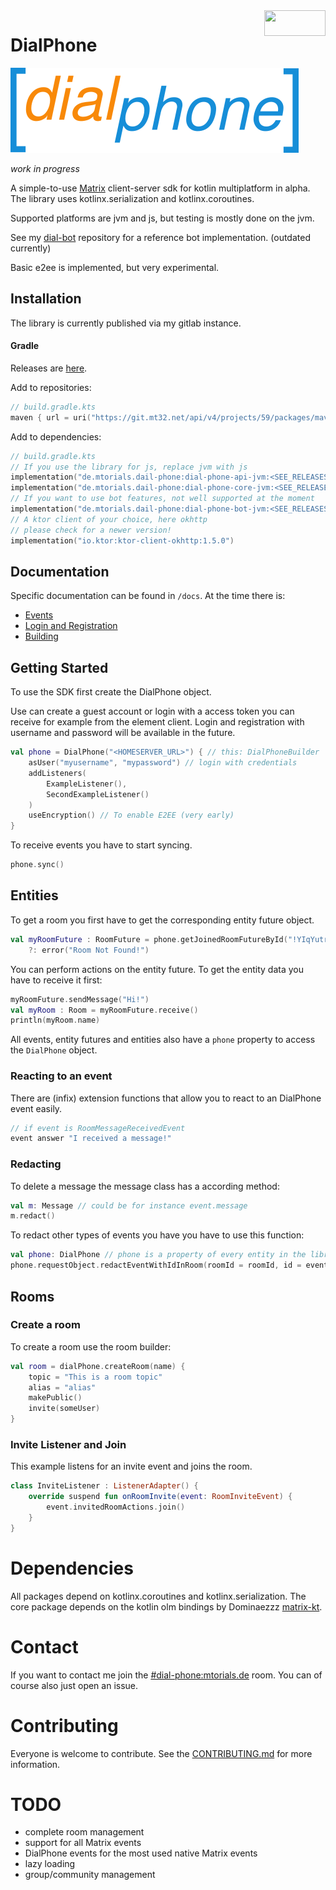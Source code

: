 <a href="https://matrix.org" target="_blank">
<img align="right" width="98" height="41" src="https://matrix.org/docs/projects/images//made-for-matrix.png"></a>

# DialPhone

![dialphone-logo](https://raw.githubusercontent.com/mtorials/dial-phone/master/logo.png)

*work in progress*

A simple-to-use [Matrix](https://matrix.org/) client-server sdk for kotlin multiplatform in alpha.
The library uses kotlinx.serialization and kotlinx.coroutines.

Supported platforms are jvm and js, but testing is mostly done on the jvm.

See my [dial-bot](https://github.com/mtorials/dialbot) repository for a reference bot implementation.
(outdated currently)

Basic e2ee is implemented, but very experimental.

## Installation

The library is currently published via my gitlab instance.

#### Gradle

Releases are [here](https://git.mt32.net/mtorials/dial-phone/-/packages/).

Add to repositories:

```kotlin
// build.gradle.kts
maven { url = uri("https://git.mt32.net/api/v4/projects/59/packages/maven") }
```

Add to dependencies:

```kotlin
// build.gradle.kts
// If you use the library for js, replace jvm with js
implementation("de.mtorials.dail-phone:dial-phone-api-jvm:<SEE_RELEASES>")
implementation("de.mtorials.dail-phone:dial-phone-core-jvm:<SEE_RELEASES>")
// If you want to use bot features, not well supported at the moment
implementation("de.mtorials.dail-phone:dial-phone-bot-jvm:<SEE_RELEASES>")
// A ktor client of your choice, here okhttp
// please check for a newer version!
implementation("io.ktor:ktor-client-okhttp:1.5.0")
```

## Documentation

Specific documentation can be found in `/docs`. At the time there is:

- [Events](docs/events.md)
- [Login and Registration](docs/login.md)
- [Building](docs/BUILDING.md)

## Getting Started

To use the SDK first create the DialPhone object.

Use can create a guest account or login with a access token you can receive for example from the element client.
Login and registration with username and password will be available in the future.
```kotlin
val phone = DialPhone("<HOMESERVER_URL>") { // this: DialPhoneBuilder
    asUser("myusername", "mypassword") // login with credentials
    addListeners(
        ExampleListener(),
        SecondExampleListener()
    )
    useEncryption() // To enable E2EE (very early)
}

```

To receive events you have to start syncing.

```kotlin
phone.sync()
```

## Entities

To get a room you first have to get the corresponding entity future object.
```kotlin
val myRoomFuture : RoomFuture = phone.getJoinedRoomFutureById("!YIqYutrrBUdGDombnI:mtorials.de")
    ?: error("Room Not Found!")
```
You can perform actions on the entity future. To get the entity data you have to receive it first:
```kotlin
myRoomFuture.sendMessage("Hi!")
val myRoom : Room = myRoomFuture.receive()
println(myRoom.name)
```
All events, entity futures and entities also have a `phone` property to access the `DialPhone` object.

### Reacting to an event

There are (infix) extension functions that allow you to react to an DialPhone event easily.

```kotlin
// if event is RoomMessageReceivedEvent
event answer "I received a message!"
```

### Redacting

To delete a message the message class has a according method:

```kotlin
val m: Message // could be for instance event.message
m.redact()
```

To redact other types of events you have you have to use this function:

```kotlin
val phone: DialPhone // phone is a property of every entity in the library
phone.requestObject.redactEventWithIdInRoom(roomId = roomId, id = eventId)
```

## Rooms

### Create a room 

To create a room use the room builder:

```kotlin
val room = dialPhone.createRoom(name) {
    topic = "This is a room topic"
    alias = "alias"
    makePublic()
    invite(someUser)
}
```

### Invite Listener and Join

This example listens for an invite event and joins the room.

```kotlin
class InviteListener : ListenerAdapter() {
    override suspend fun onRoomInvite(event: RoomInviteEvent) {
        event.invitedRoomActions.join()
    }
}
```
# Dependencies

All packages depend on kotlinx.coroutines and kotlinx.serialization.
The core package depends on the kotlin olm bindings by Dominaezzz [matrix-kt](https://github.com/Dominaezzz/matrix-kt).

# Contact

If you want to contact me join the [#dial-phone:mtorials.de](https://matrix.to/#/#dial-phone:mtorials.de) room.
You can of course also just open an issue.

# Contributing

Everyone is welcome to contribute.
See the [CONTRIBUTING.md](https://github.com/mtorials/dial-phone/blob/master/CONTRIBUTING.md) for more information.

# TODO

- complete room management
- support for all Matrix events
- DialPhone events for the most used native Matrix events
- lazy loading
- group/community management

